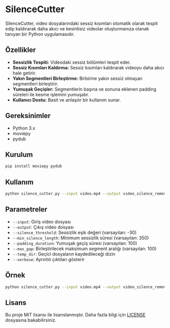 # SilenceCutter

SilenceCutter, video dosyalarındaki sessiz kısımları otomatik olarak tespit edip kaldırarak daha akıcı ve kesintisiz videolar oluşturmanıza olanak tanıyan bir Python uygulamasıdır. 

## Özellikler

- **Sessizlik Tespiti:** Videodaki sessiz bölümleri tespit eder.
- **Sessiz Kısımları Kaldırma:** Sessiz kısımları kaldırarak videoyu daha akıcı hale getirir.
- **Yakın Segmentleri Birleştirme:** Birbirine yakın sessiz olmayan segmentleri birleştirir.
- **Yumuşak Geçişler:** Segmentlerin başına ve sonuna eklenen padding süreleri ile kesme işlemini yumuşatır.
- **Kullanıcı Dostu:** Basit ve anlaşılır bir kullanım sunar.

## Gereksinimler

- Python 3.x
- moviepy
- pydub

## Kurulum

```bash
pip install moviepy pydub
```

## Kullanım

```bash
python silence_cutter.py --input video.mp4 --output video_silence_removed.mp4
```

## Parametreler
- `--input`: Giriş video dosyası
- `--output`: Çıkış video dosyası
- `--silence_threshold`: Sessizlik eşik değeri (varsayılan: -30)
- `--min_silence_length`: Minimum sessizlik süresi (varsayılan: 350)
- `--padding_duration`: Yumuşak geçiş süresi (varsayılan: 100)
- `--max_gap`: Birleştirilecek maksimum segment aralığı (varsayılan: 100)
- `--temp_dir`: Geçici dosyaların kaydedileceği dizin
- `--verbose`: Ayrıntılı çıktıları gösterir

## Örnek

```bash
python silence_cutter.py --input video.mp4 --output video_silence_removed.mp4 --silence_threshold -30 --min_silence_length 350 --padding_duration 100 --max_gap 100 --temp_dir temp
```

## Lisans

Bu proje MIT lisansı ile lisanslanmıştır. Daha fazla bilgi için [LICENSE](LICENSE) dosyasına bakabilirsiniz.